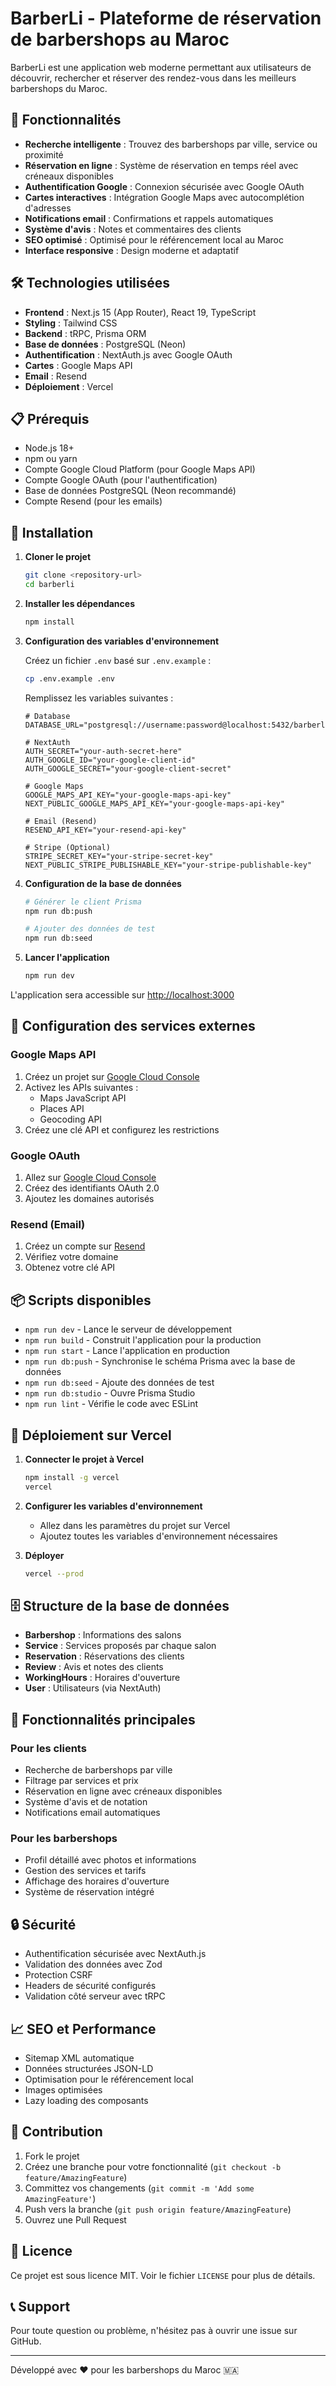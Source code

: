 # BarberLi - Plateforme de réservation de barbershops au Maroc

BarberLi est une application web moderne permettant aux utilisateurs de découvrir, rechercher et réserver des rendez-vous dans les meilleurs barbershops du Maroc.

## 🚀 Fonctionnalités

- **Recherche intelligente** : Trouvez des barbershops par ville, service ou proximité
- **Réservation en ligne** : Système de réservation en temps réel avec créneaux disponibles
- **Authentification Google** : Connexion sécurisée avec Google OAuth
- **Cartes interactives** : Intégration Google Maps avec autocomplétion d'adresses
- **Notifications email** : Confirmations et rappels automatiques
- **Système d'avis** : Notes et commentaires des clients
- **SEO optimisé** : Optimisé pour le référencement local au Maroc
- **Interface responsive** : Design moderne et adaptatif

## 🛠️ Technologies utilisées

- **Frontend** : Next.js 15 (App Router), React 19, TypeScript
- **Styling** : Tailwind CSS
- **Backend** : tRPC, Prisma ORM
- **Base de données** : PostgreSQL (Neon)
- **Authentification** : NextAuth.js avec Google OAuth
- **Cartes** : Google Maps API
- **Email** : Resend
- **Déploiement** : Vercel

## 📋 Prérequis

- Node.js 18+ 
- npm ou yarn
- Compte Google Cloud Platform (pour Google Maps API)
- Compte Google OAuth (pour l'authentification)
- Base de données PostgreSQL (Neon recommandé)
- Compte Resend (pour les emails)

## 🚀 Installation

1. **Cloner le projet**
   ```bash
   git clone <repository-url>
   cd barberli
   ```

2. **Installer les dépendances**
   ```bash
   npm install
   ```

3. **Configuration des variables d'environnement**
   
   Créez un fichier `.env` basé sur `.env.example` :
   ```bash
   cp .env.example .env
   ```

   Remplissez les variables suivantes :
   ```env
   # Database
   DATABASE_URL="postgresql://username:password@localhost:5432/barberli"

   # NextAuth
   AUTH_SECRET="your-auth-secret-here"
   AUTH_GOOGLE_ID="your-google-client-id"
   AUTH_GOOGLE_SECRET="your-google-client-secret"

   # Google Maps
   GOOGLE_MAPS_API_KEY="your-google-maps-api-key"
   NEXT_PUBLIC_GOOGLE_MAPS_API_KEY="your-google-maps-api-key"

   # Email (Resend)
   RESEND_API_KEY="your-resend-api-key"

   # Stripe (Optional)
   STRIPE_SECRET_KEY="your-stripe-secret-key"
   NEXT_PUBLIC_STRIPE_PUBLISHABLE_KEY="your-stripe-publishable-key"
   ```

4. **Configuration de la base de données**
   ```bash
   # Générer le client Prisma
   npm run db:push
   
   # Ajouter des données de test
   npm run db:seed
   ```

5. **Lancer l'application**
   ```bash
   npm run dev
   ```

L'application sera accessible sur [http://localhost:3000](http://localhost:3000)

## 🔧 Configuration des services externes

### Google Maps API
1. Créez un projet sur [Google Cloud Console](https://console.cloud.google.com/)
2. Activez les APIs suivantes :
   - Maps JavaScript API
   - Places API
   - Geocoding API
3. Créez une clé API et configurez les restrictions

### Google OAuth
1. Allez sur [Google Cloud Console](https://console.cloud.google.com/)
2. Créez des identifiants OAuth 2.0
3. Ajoutez les domaines autorisés

### Resend (Email)
1. Créez un compte sur [Resend](https://resend.com/)
2. Vérifiez votre domaine
3. Obtenez votre clé API

## 📦 Scripts disponibles

- `npm run dev` - Lance le serveur de développement
- `npm run build` - Construit l'application pour la production
- `npm run start` - Lance l'application en production
- `npm run db:push` - Synchronise le schéma Prisma avec la base de données
- `npm run db:seed` - Ajoute des données de test
- `npm run db:studio` - Ouvre Prisma Studio
- `npm run lint` - Vérifie le code avec ESLint

## 🚀 Déploiement sur Vercel

1. **Connecter le projet à Vercel**
   ```bash
   npm install -g vercel
   vercel
   ```

2. **Configurer les variables d'environnement**
   - Allez dans les paramètres du projet sur Vercel
   - Ajoutez toutes les variables d'environnement nécessaires

3. **Déployer**
   ```bash
   vercel --prod
   ```

## 🗄️ Structure de la base de données

- **Barbershop** : Informations des salons
- **Service** : Services proposés par chaque salon
- **Reservation** : Réservations des clients
- **Review** : Avis et notes des clients
- **WorkingHours** : Horaires d'ouverture
- **User** : Utilisateurs (via NextAuth)

## 📱 Fonctionnalités principales

### Pour les clients
- Recherche de barbershops par ville
- Filtrage par services et prix
- Réservation en ligne avec créneaux disponibles
- Système d'avis et de notation
- Notifications email automatiques

### Pour les barbershops
- Profil détaillé avec photos et informations
- Gestion des services et tarifs
- Affichage des horaires d'ouverture
- Système de réservation intégré

## 🔒 Sécurité

- Authentification sécurisée avec NextAuth.js
- Validation des données avec Zod
- Protection CSRF
- Headers de sécurité configurés
- Validation côté serveur avec tRPC

## 📈 SEO et Performance

- Sitemap XML automatique
- Données structurées JSON-LD
- Optimisation pour le référencement local
- Images optimisées
- Lazy loading des composants

## 🤝 Contribution

1. Fork le projet
2. Créez une branche pour votre fonctionnalité (`git checkout -b feature/AmazingFeature`)
3. Committez vos changements (`git commit -m 'Add some AmazingFeature'`)
4. Push vers la branche (`git push origin feature/AmazingFeature`)
5. Ouvrez une Pull Request

## 📄 Licence

Ce projet est sous licence MIT. Voir le fichier `LICENSE` pour plus de détails.

## 📞 Support

Pour toute question ou problème, n'hésitez pas à ouvrir une issue sur GitHub.

---

Développé avec ❤️ pour les barbershops du Maroc 🇲🇦